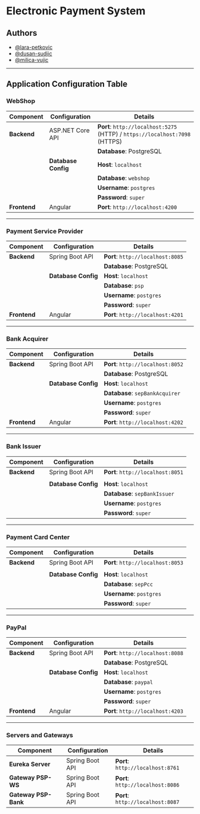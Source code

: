 # Electronic Payment System

## Authors

- [@lara-petkovic](https://www.github.com/lara-petkovic)
- [@dusan-sudjic](https://www.github.com/dusan-sudjic)
- [@milica-vujic](https://www.github.com/MilicaVujic)

---

## Application Configuration Table

### **WebShop**
| **Component**    | **Configuration**     | **Details**                                                             |
|------------------|-----------------------|-------------------------------------------------------------------------|
| **Backend**      | ASP.NET Core API      | **Port**: `http://localhost:5275` (HTTP) / `https://localhost:7098` (HTTPS) |
|                  |                       | **Database**: PostgreSQL                                                |
|                  | **Database Config**   | **Host**: `localhost`                                                   |
|                  |                       | **Database**: `webshop`                                                 |
|                  |                       | **Username**: `postgres`                                                |
|                  |                       | **Password**: `super`                                                   |
| **Frontend**     | Angular               | **Port**: `http://localhost:4200`                                       |

---

### **Payment Service Provider**
| **Component**    | **Configuration**     | **Details**                                                             |
|------------------|-----------------------|-------------------------------------------------------------------------|
| **Backend**      | Spring Boot API       | **Port**: `http://localhost:8085`                                       |
|                  |                       | **Database**: PostgreSQL                                                |
|                  | **Database Config**   | **Host**: `localhost`                                                   |
|                  |                       | **Database**: `psp`                                                     |
|                  |                       | **Username**: `postgres`                                                |
|                  |                       | **Password**: `super`                                                   |
| **Frontend**     | Angular               | **Port**: `http://localhost:4201`                                       |

---

### **Bank Acquirer**
| **Component**    | **Configuration**     | **Details**                                                             |
|------------------|-----------------------|-------------------------------------------------------------------------|
| **Backend**      | Spring Boot API       | **Port**: `http://localhost:8052`                                       |
|                  |                       | **Database**: PostgreSQL                                                |
|                  | **Database Config**   | **Host**: `localhost`                                                   |
|                  |                       | **Database**: `sepBankAcquirer`                                         |
|                  |                       | **Username**: `postgres`                                                |
|                  |                       | **Password**: `super`                                                   |
| **Frontend**     | Angular               | **Port**: `http://localhost:4202`                                       |

---

### **Bank Issuer**
| **Component**    | **Configuration**     | **Details**                                                             |
|------------------|-----------------------|-------------------------------------------------------------------------|
| **Backend**      | Spring Boot API       | **Port**: `http://localhost:8051`                                       |
|                  |                       ||**Database**     : PostgreSQL                                           |
|                  | **Database Config**   | **Host**: `localhost`                                                   |
|                  |                       | **Database**: `sepBankIssuer`                                           |
|                  |                       | **Username**: `postgres`                                                |
|                  |                       | **Password**: `super`                                                   |

---

### **Payment Card Center**
| **Component**    | **Configuration**     | **Details**                                                             |
|------------------|-----------------------|-------------------------------------------------------------------------|
| **Backend**      | Spring Boot API       | **Port**: `http://localhost:8053`                                       |
|                  |                       || **Database** : PostgreSQL                                              |
|                  | **Database Config**   | **Host**: `localhost`                                                   |
|                  |                       | **Database**: `sepPcc`                                                  |
|                  |                       | **Username**: `postgres`                                                |
|                  |                       | **Password**: `super`                                                   |

---

### **PayPal**
| **Component**    | **Configuration**     | **Details**                                                             |
|------------------|-----------------------|-------------------------------------------------------------------------|
| **Backend**      | Spring Boot API       | **Port**: `http://localhost:8088`                                       |
|                  |                       | **Database**: PostgreSQL                                                |
|                  | **Database Config**   | **Host**: `localhost`                                                   |
|                  |                       | **Database**: `paypal`                                                  |
|                  |                       | **Username**: `postgres`                                                |
|                  |                       | **Password**: `super`                                                   |
| **Frontend**     | Angular               | **Port**: `http://localhost:4203`                                       |

---

### **Servers and Gateways**
| **Component**    | **Configuration**     | **Details**                                                             |
|------------------|-----------------------|-------------------------------------------------------------------------|
| **Eureka Server**      | Spring Boot API       | **Port**: `http://localhost:8761`                                 |
| **Gateway PSP-WS**      | Spring Boot API       | **Port**: `http://localhost:8086`                                |
| **Gateway PSP-Bank**      | Spring Boot API       | **Port**: `http://localhost:8087`                              |